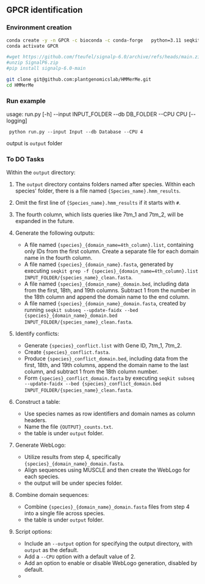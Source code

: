## GPCR identification

### Environment creation
```bash
conda create -y -n GPCR -c bioconda -c conda-forge   python=3.11 seqkit hmmer muscle=3.8.1551 weblogo transdecoder easel diamond 
conda activate GPCR

#wget https://github.com/fteufel/signalp-6.0/archive/refs/heads/main.zip -O SignalP6.zip
#unzip SignalP6.zip
#pip install signalp-6.0-main

git clone git@github.com:plantgenomicslab/HMMerMe.git
cd HMMerMe
```
### Run example
usage: run.py [-h] --input INPUT_FOLDER --db DB_FOLDER --CPU CPU [--logging]
```
 python run.py --input Input --db Database --CPU 4
```
output is `output` folder

### To DO Tasks

Within the `output` directory:
1. The `output` directory contains folders named after species. Within each species' folder, there is a file named `{Species_name}.hmm_results`.
2. Omit the first line of `{Species_name}.hmm_results` if it starts with `#`.
3. The fourth column, which lists queries like 7tm_1 and 7tm_2, will be expanded in the future.
4. Generate the following outputs:
   - A file named `{species}_{domain_name=4th_column}.list`, containing only IDs from the first column. Create a separate file for each domain name in the fourth column.
   - A file named `{species}_{domain_name}.fasta`, generated by executing `seqkit grep -f {species}_{domain_name=4th_column}.list INPUT_FOLDER/{species_name}_clean.fasta`.
   - A file named `{species}_{domain_name}_domain.bed`, including data from the first, 18th, and 19th columns. Subtract 1 from the number in the 18th column and append the domain name to the end column.
   - A file named `{species}_{domain_name}_domain.fasta`, created by running `seqkit subseq --update-faidx --bed {species}_{domain_name}_domain.bed INPUT_FOLDER/{species_name}_clean.fasta`.

5. Identify conflicts:
   - Generate `{species}_conflict.list` with Gene ID, 7tm_1, 7tm_2.
   - Create `{species}_conflict.fasta`.
   - Produce `{species}_conflict_domain.bed`, including data from the first, 18th, and 19th columns, append the domain name to the last column, and subtract 1 from the 18th column number.
   - Form `{species}_conflict_domain.fasta` by executing `seqkit subseq --update-faidx --bed {species}_conflict_domain.bed INPUT_FOLDER/{species_name}_clean.fasta`.

6. Construct a table:
   - Use species names as row identifiers and domain names as column headers.
   - Name the file `{OUTPUT}_counts.txt`.
   - the table is under `output` folder.

7. Generate WebLogo:
   - Utilize results from step 4, specifically `{species}_{domain_name}_domain.fasta`.
   - Align sequences using MUSCLE and then create the WebLogo for each species.
   - the output will be under species folder.

8. Combine domain sequences:
   - Combine `{species}_{domain_name}_domain.fasta` files from step 4 into a single file across species.
   - the table is under `output` folder.

9. Script options:
   - Include an `--output` option for specifying the output directory, with `output` as the default.
   - Add a `--CPU` option with a default value of 2.
   - Add an option to enable or disable WebLogo generation, disabled by default.
   - 
